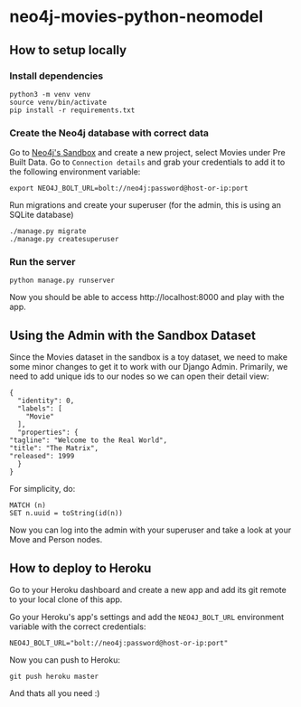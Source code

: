 # neo4j-movies-python-neomodel

## How to setup locally

### Install dependencies

```shell
python3 -m venv venv
source venv/bin/activate
pip install -r requirements.txt
```

### Create the Neo4j database with correct data

Go to [Neo4j's Sandbox](https://sandbox.neo4j.com/) and create a new project, select Movies under Pre Built Data. Go to `Connection details` and grab your credentials to add it to the following environment variable:

```shell
export NEO4J_BOLT_URL=bolt://neo4j:password@host-or-ip:port
```

Run migrations and create your superuser (for the admin, this is using an SQLite database)

```
./manage.py migrate
./manage.py createsuperuser
```

### Run the server

```shell
python manage.py runserver
```

Now you should be able to access http://localhost:8000 and play with the app.

## Using the Admin with the Sandbox Dataset

Since the Movies dataset in the sandbox is a toy dataset, we need to make some minor changes to get it to work with our Django Admin. 
Primarily, we need to add unique ids to our nodes so we can open their detail view:

``` Example Movie Node
{
  "identity": 0,
  "labels": [
    "Movie"
  ],
  "properties": {
"tagline": "Welcome to the Real World",
"title": "The Matrix",
"released": 1999
  }
}
```

For simplicity, do:

```
MATCH (n) 
SET n.uuid = toString(id(n))
```

Now you can log into the admin with your superuser and take a look at your Move and Person nodes. 

## How to deploy to Heroku

Go to your Heroku dashboard and create a new app and add its git remote to your local clone of this app.

Go your Heroku's app's settings and add the `NEO4J_BOLT_URL` environment variable with the correct credentials:

```NEO4J_BOLT_URL="bolt://neo4j:password@host-or-ip:port"```

Now you can push to Heroku:

```shell
git push heroku master
```

And thats all you need :)
